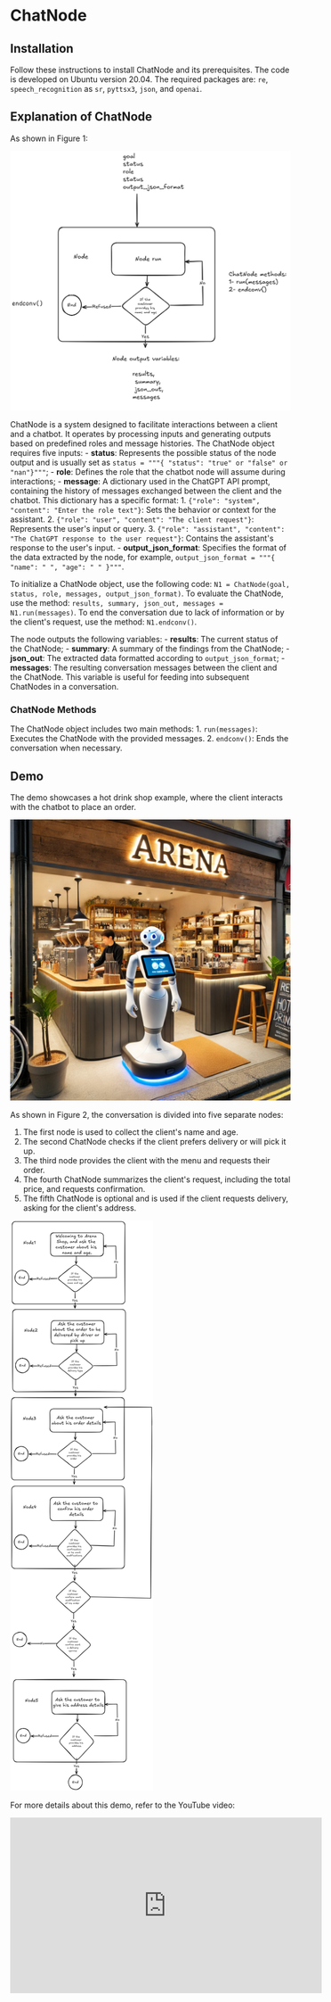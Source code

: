 # ChatNode

## Installation

Follow these instructions to install ChatNode and its prerequisites. The code is developed on Ubuntu version 20.04. The required packages are: `re`, `speech_recognition` as `sr`, `pyttsx3`, `json`, and `openai`.

## Explanation of ChatNode

As shown in Figure 1:

![figure1 image](image1.png)

ChatNode is a system designed to facilitate interactions between a client and a chatbot. It operates by processing inputs and generating outputs based on predefined roles and message histories. The ChatNode object requires five inputs: - **status**: Represents the possible status of the node output and is usually set as `status = """{ "status": "true" or "false" or "nan"}"""`; - **role**: Defines the role that the chatbot node will assume during interactions; - **message**: A dictionary used in the ChatGPT API prompt, containing the history of messages exchanged between the client and the chatbot. This dictionary has a specific format: 1. `{"role": "system", "content": "Enter the role text"}`: Sets the behavior or context for the assistant. 2. `{"role": "user", "content": "The client request"}`: Represents the user's input or query. 3. `{"role": "assistant", "content": "The ChatGPT response to the user request"}`: Contains the assistant's response to the user's input. - **output_json_format**: Specifies the format of the data extracted by the node, for example, `output_json_format = """{ "name": " ", "age": " " }"""`.

To initialize a ChatNode object, use the following code: `N1 = ChatNode(goal, status, role, messages, output_json_format)`. To evaluate the ChatNode, use the method: `results, summary, json_out, messages = N1.run(messages)`. To end the conversation due to lack of information or by the client's request, use the method: `N1.endconv()`.

The node outputs the following variables: - **results**: The current status of the ChatNode; - **summary**: A summary of the findings from the ChatNode; - **json_out**: The extracted data formatted according to `output_json_format`; - **messages**: The resulting conversation messages between the client and the ChatNode. This variable is useful for feeding into subsequent ChatNodes in a conversation.

### ChatNode Methods

The ChatNode object includes two main methods: 1. `run(messages)`: Executes the ChatNode with the provided messages. 2. `endconv()`: Ends the conversation when necessary.

## Demo

The demo showcases a hot drink shop example, where the client interacts with the chatbot to place an order.

![First image](photo1.webp)

As shown in Figure 2, the conversation is divided into five separate nodes: 
1. The first node is used to collect the client's name and age. 
2. The second ChatNode checks if the client prefers delivery or will pick it up. 
3. The third node provides the client with the menu and requests their order.
4. The fourth ChatNode summarizes the client's request, including the total price, and requests confirmation. 
5. The fifth ChatNode is optional and is used if the client requests delivery, asking for the client's address.

![figure2 image](image17.png)

For more details about this demo, refer to the YouTube video:

<iframe width="560" height="315" src="https://www.youtube.com/embed/0G2VooQyiIY?si=R4GqaMvCe9cq3xEb" title="YouTube video player" frameborder="0" allow="accelerometer; autoplay; clipboard-write; encrypted-media; gyroscope; picture-in-picture; web-share" referrerpolicy="strict-origin-when-cross-origin" allowfullscreen></iframe>